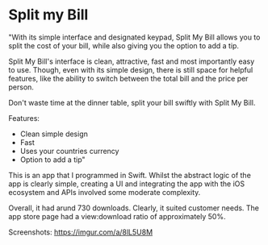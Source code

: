 # Split my Bill

"With its simple interface and designated keypad, Split My Bill allows you to split the cost of your bill, while also giving you the option to add a tip. 

Split My Bill's interface is clean, attractive, fast and most importantly easy to use. Though, even with its simple design, there is still space for helpful features, like the ability to switch between the total bill and the price per person.

Don't waste time at the dinner table, split your bill swiftly with Split My Bill.

Features:
- Clean simple design
- Fast
- Uses your countries currency
- Option to add a tip"

This is an app that I programmed in Swift. Whilst the abstract logic of the app is clearly simple, creating a UI and integrating the app with the iOS ecosystem and APIs involved some moderate complexity. 

Overall, it had arund 730 downloads. Clearly, it suited customer needs. The app store page had a view:download ratio of approximately 50%.

Screenshots: https://imgur.com/a/8lL5U8M 







